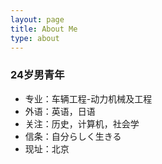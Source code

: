 ```yaml
---
layout: page
title: About Me
type: about
---
```


### 24岁男青年

* 专业：车辆工程-动力机械及工程
* 外语：英语，日语
* 关注：历史，计算机，社会学
* 信条：自分らしく生きる
* 现址：北京
